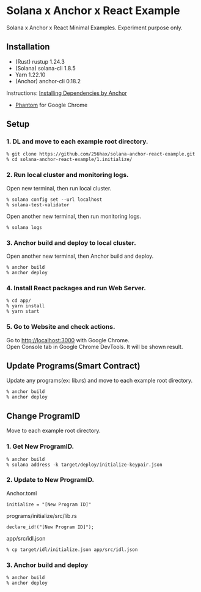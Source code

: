 # Solana x Anchor x React Example
Solana x Anchor x React Minimal Examples. Experiment purpose only.


## Installation
- (Rust) rustup 1.24.3
- (Solana) solana-cli 1.8.5
- Yarn 1.22.10
- (Anchor) anchor-cli 0.18.2

Instructions: [Installing Dependencies by Anchor](https://project-serum.github.io/anchor/getting-started/installation.html#install-rust)
- [Phantom](https://phantom.app/) for Google Chrome


## Setup
### 1. DL and move to each example root directory.
```
% git clone https://github.com/256hax/solana-anchor-react-example.git
% cd solana-anchor-react-example/1.initialize/
```

### 2. Run local cluster and monitoring logs.
Open new terminal, then run local cluster.
```
% solana config set --url localhost
% solana-test-validator
```

Open another new terminal, then run monitoring logs.
```
% solana logs
```

### 3. Anchor build and deploy to local cluster.
Open another new terminal, then Anchor build and deploy.
```
% anchor build
% anchor deploy
```

### 4. Install React packages and run Web Server.
```
% cd app/
% yarn install
% yarn start
```

### 5. Go to Website and check actions.
Go to [http://localhost:3000](http://localhost:3000/) with Google Chrome.  
Open Console tab in Google Chrome DevTools. It will be shown result.


## Update Programs(Smart Contract)
Update any programs(ex: lib.rs) and move to each example root directory.

```
% anchor build
% anchor deploy
```


## Change ProgramID
Move to each example root directory.

### 1. Get New ProgramID.
```
% anchor build
% solana address -k target/deploy/initialize-keypair.json
```

### 2. Update to New ProgramID.

Anchor.toml
```
initialize = "[New Program ID]"
```

programs/initialize/src/lib.rs
```
declare_id!("[New Program ID]");
```

app/src/idl.json
```
% cp target/idl/initialize.json app/src/idl.json
```

### 3. Anchor build and deploy
```
% anchor build
% anchor deploy
```
